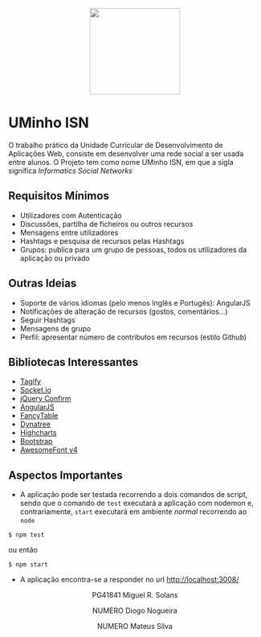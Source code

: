 <p align="center">
   <img width="180" height="172" src="https://upload.wikimedia.org/wikipedia/commons/9/93/EEUMLOGO.png">
</p>

# UMinho ISN

O trabalho prático da Unidade Curricular de Desenvolvimento de Aplicações Web, consiste em desenvolver uma rede social a ser usada entre alunos. O Projeto tem como nome UMinho ISN, em que a sigla significa *Informatics Social Networks*

## Requisitos Mínimos

- Utilizadores com Autenticação  
- Discussões, partilha de ficheiros ou outros recursos  
- Mensagens entre utilizadores  
- Hashtags e pesquisa de recursos pelas Hashtags  
- Grupos: publica para um grupo de pessoas, todos os utilizadores da aplicação ou privado

## Outras Ideias
- Suporte de vários idiomas (pelo menos Inglês e Portugês): AngularJS  
- Notificações de alteração de recursos (gostos, comentários...)  
- Seguir Hashtags  
- Mensagens de grupo
- Perfil: apresentar número de contributos em recursos (estilo Github)

## Bibliotecas Interessantes
- [Tagify](https://yaireo.github.io/tagify/)
- [Socket.io](https://socket.io/)
- [jQuery Confirm](https://craftpip.github.io/jquery-confirm/)
- [AngularJS](https://angularjs.org/)
- [FancyTable](https://github.com/myspace-nu/jquery.fancyTable)
- [Dynatree](https://www.submission-faccejpi.com/c_media/modules/dynatree/doc/dynatree-doc.html)
- [Highcharts](https://www.highcharts.com/)
- [Bootstrap](https://getbootstrap.com/)
- [AwesomeFont v4](https://fontawesome.com/v4.7.0/)

## Aspectos Importantes
- A aplicação pode ser testada recorrendo a dois comandos de script, sendo que o comando de `test` executará a aplicação com nodemon e, contrariamente, `start` executará em ambiente *normal* recorrendo ao `node`


```
$ npm test
```

ou então 

```
$ npm start
```

- A aplicação encontra-se a responder no url [http://localhost:3008/](https://localhost:3008)


<p align="center"><span>PG41841</span> Miguel R. Solans</p>
<p align="center"><span>NUMERO</span> Diogo Nogueira</p>
<p align="center"><span>NUMERO</span> Mateus Silva</p>




